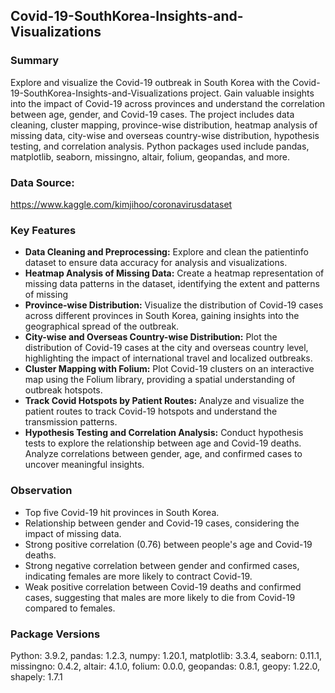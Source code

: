 ## Covid-19-SouthKorea-Insights-and-Visualizations
### Summary
Explore and visualize the Covid-19 outbreak in South Korea with the Covid-19-SouthKorea-Insights-and-Visualizations project. Gain valuable insights into the impact of Covid-19 across provinces and understand the correlation between age, gender, and Covid-19 cases. The project includes data cleaning, cluster mapping, province-wise distribution, heatmap analysis of missing data, city-wise and overseas country-wise distribution, hypothesis testing, and correlation analysis. Python packages used include pandas, matplotlib, seaborn, missingno, altair, folium, geopandas, and more.

### Data Source: 
https://www.kaggle.com/kimjihoo/coronavirusdataset 

### Key Features
- **Data Cleaning and Preprocessing:** Explore and clean the patientinfo dataset to ensure data accuracy for analysis and visualizations.
- **Heatmap Analysis of Missing Data:** Create a heatmap representation of missing data patterns in the dataset, identifying the extent and patterns of missing 
- **Province-wise Distribution:** Visualize the distribution of Covid-19 cases across different provinces in South Korea, gaining insights into the geographical spread of the outbreak.
- **City-wise and Overseas Country-wise Distribution:** Plot the distribution of Covid-19 cases at the city and overseas country level, highlighting the impact of international travel and localized outbreaks.
- **Cluster Mapping with Folium:** Plot Covid-19 clusters on an interactive map using the Folium library, providing a spatial understanding of outbreak hotspots.
- **Track Covid Hotspots by Patient Routes:** Analyze and visualize the patient routes to track Covid-19 hotspots and understand the transmission patterns.
- **Hypothesis Testing and Correlation Analysis:** Conduct hypothesis tests to explore the relationship between age and Covid-19 deaths. Analyze correlations between gender, age, and confirmed cases to uncover meaningful insights.

### Observation
- Top five Covid-19 hit provinces in South Korea.
- Relationship between gender and Covid-19 cases, considering the impact of missing data.
- Strong positive correlation (0.76) between people's age and Covid-19 deaths.
- Strong negative correlation between gender and confirmed cases, indicating females are more likely to contract Covid-19.
- Weak positive correlation between Covid-19 deaths and confirmed cases, suggesting that males are more likely to die from Covid-19 compared to females.

### Package Versions
Python: 3.9.2, 
pandas: 1.2.3, 
numpy: 1.20.1, 
matplotlib: 3.3.4, 
seaborn: 0.11.1, 
missingno: 0.4.2, 
altair: 4.1.0, 
folium: 0.0.0, 
geopandas: 0.8.1, 
geopy: 1.22.0, 
shapely: 1.7.1
